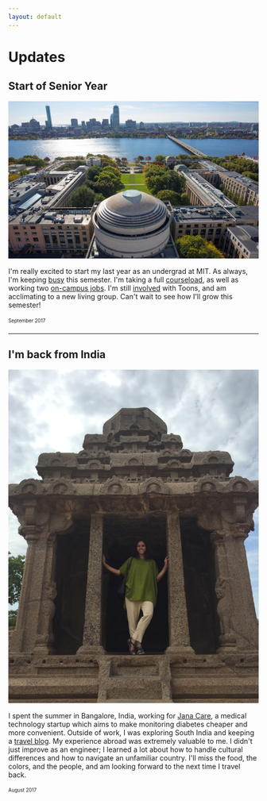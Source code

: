 ```yaml
---
layout: default
---
```


# Updates

## Start of Senior Year

![](MIT.jpg)

I'm really excited to start my last year as an undergrad at MIT. As always, I'm keeping [busy](projects) this semester.
I'm taking a full [courseload](coursework), as well as working two [on-campus jobs](experience).
I'm still [involved](activities) with Toons, and am acclimating to a new living group. 
Can't wait to see how I'll grow this semester!

<sub><sup>September 2017</sup></sub>

* * *

## I'm back from India

<img src="India.JPG" alt="" style="image-orientation:90deg;">

I spent the summer in Bangalore, India, working for [Jana Care](http://www.janacare.com/),
a medical technology startup which aims to make monitoring diabetes cheaper and more convenient.
Outside of work, I was exploring South India and keeping a [travel blog](http://siennayaygoesaway.wordpress.com). 
My experience abroad was extremely valuable to me. 
I didn't just improve as an engineer;
I learned a lot about how to handle cultural differences and how to navigate an unfamiliar country.
I'll miss the food, the colors, and the people, and am looking forward to the next time I travel back.

<sub><sup>August 2017</sup></sub>
